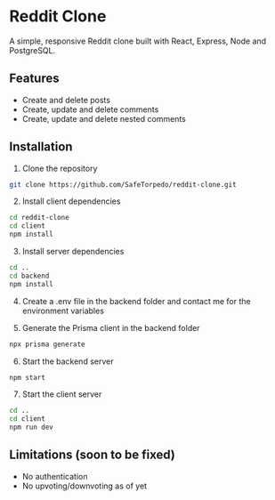 # Reddit Clone

A simple, responsive Reddit clone built with React, Express, Node and PostgreSQL.

## Features

-   Create and delete posts
-   Create, update and delete comments
-   Create, update and delete nested comments

## Installation

1. Clone the repository

```bash
git clone https://github.com/SafeTorpedo/reddit-clone.git
```

2. Install client dependencies

```bash
cd reddit-clone
cd client
npm install
```

3. Install server dependencies

```bash
cd ..
cd backend
npm install
```

4. Create a .env file in the backend folder and contact me for the environment variables

5. Generate the Prisma client in the backend folder

```bash
npx prisma generate
```

6. Start the backend server

```bash
npm start
```

7. Start the client server

```bash
cd ..
cd client
npm run dev
```

## Limitations (soon to be fixed)

-   No authentication
-   No upvoting/downvoting as of yet
